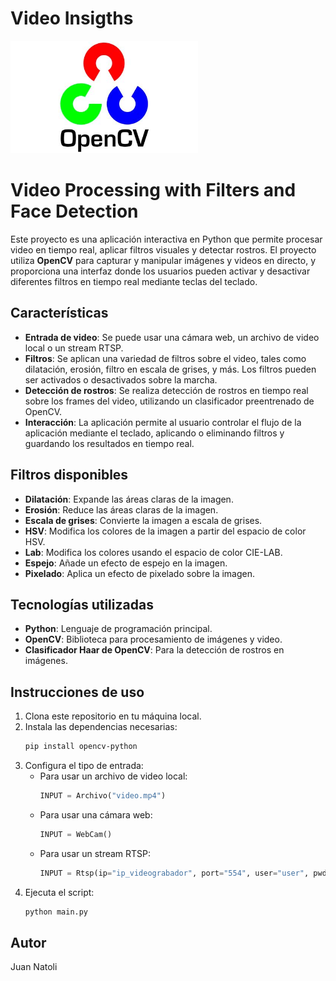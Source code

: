 # Video Insigths

<img src="img/opencv.jpg" alt="Logo opencv" width="300">

# **Video Processing with Filters and Face Detection**

Este proyecto es una aplicación interactiva en Python que permite procesar video en tiempo real, aplicar filtros visuales y detectar rostros. El proyecto utiliza **OpenCV** para capturar y manipular imágenes y videos en directo, y proporciona una interfaz donde los usuarios pueden activar y desactivar diferentes filtros en tiempo real mediante teclas del teclado.

## **Características**
- **Entrada de video**: Se puede usar una cámara web, un archivo de video local o un stream RTSP.
- **Filtros**: Se aplican una variedad de filtros sobre el video, tales como dilatación, erosión, filtro en escala de grises, y más. Los filtros pueden ser activados o desactivados sobre la marcha.
- **Detección de rostros**: Se realiza detección de rostros en tiempo real sobre los frames del video, utilizando un clasificador preentrenado de OpenCV.
- **Interacción**: La aplicación permite al usuario controlar el flujo de la aplicación mediante el teclado, aplicando o eliminando filtros y guardando los resultados en tiempo real.

## **Filtros disponibles**
- **Dilatación**: Expande las áreas claras de la imagen.
- **Erosión**: Reduce las áreas claras de la imagen.
- **Escala de grises**: Convierte la imagen a escala de grises.
- **HSV**: Modifica los colores de la imagen a partir del espacio de color HSV.
- **Lab**: Modifica los colores usando el espacio de color CIE-LAB.
- **Espejo**: Añade un efecto de espejo en la imagen.
- **Pixelado**: Aplica un efecto de pixelado sobre la imagen.

## **Tecnologías utilizadas**
- **Python**: Lenguaje de programación principal.
- **OpenCV**: Biblioteca para procesamiento de imágenes y video.
- **Clasificador Haar de OpenCV**: Para la detección de rostros en imágenes.

## **Instrucciones de uso**
1. Clona este repositorio en tu máquina local.
2. Instala las dependencias necesarias:
    ```bash
    pip install opencv-python
    ```
3. Configura el tipo de entrada:
    - Para usar un archivo de video local:
        ```python
        INPUT = Archivo("video.mp4")
        ```
    - Para usar una cámara web:
        ```python
        INPUT = WebCam()
        ```
    - Para usar un stream RTSP:
        ```python
        INPUT = Rtsp(ip="ip_videograbador", port="554", user="user", pwd="Password")
        ```
4. Ejecuta el script:
    ```bash
    python main.py
    ```

## Autor
Juan Natoli
